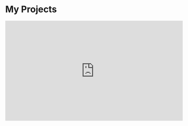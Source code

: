 <h1>My Projects</h1>

<iframe width="560" height="315" src="https://www.youtube.com/embed/-mUJnKI3ipI" frameborder="0" allowfullscreen></iframe>
